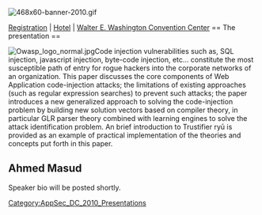 ![468x60-banner-2010.gif](468x60-banner-2010.gif
"468x60-banner-2010.gif")

[Registration](https://guest.cvent.com/EVENTS/Register/IdentityConfirmation.aspx?e=d52c6f5f-d568-4e16-b8e0-b5e2bf87ab3a)
|
[Hotel](https://resweb.passkey.com/Resweb.do?mode=welcome_gi_new&groupID=2766908)
| [Walter E. Washington Convention
Center](http://www.dcconvention.com/)
\== The presentation ==

![Owasp_logo_normal.jpg](Owasp_logo_normal.jpg
"Owasp_logo_normal.jpg")Code injection vulnerabilities such as, SQL
injection, javascript injection, byte-code injection, etc… constitute
the most susceptible path of entry for rogue hackers into the corporate
networks of an organization. This paper discusses the core components of
Web Application code-injection attacks; the limitations of existing
approaches (such as regular expression searches) to prevent such
attacks; the paper introduces a new generalized approach to solving the
code-injection problem by building new solution vectors based on
compiler theory, in particular GLR parser theory combined with learning
engines to solve the attack identification problem. An brief
introduction to Trustifier ryū is provided as an example of practical
implementation of the theories and concepts put forth in this paper.

## Ahmed Masud

Speaker bio will be posted shortly.

[Category:AppSec_DC_2010_Presentations](Category:AppSec_DC_2010_Presentations "wikilink")